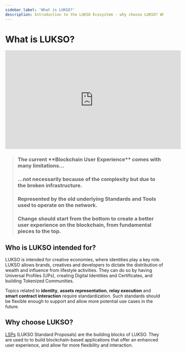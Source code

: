 ```yaml
---
sidebar_label: 'What is LUKSO?'
description: Introduction to the LUKSO Ecosystem - why choose LUKSO? Who is LUKSO intended for?
---
```


# What is LUKSO?

<div class="video-container">
<iframe width="560" height="315" src="https://www.youtube.com/embed/Vw4JE64hsO8?si=mfPTXg4tAA-Z_NRj" title="YouTube video player" frameborder="0" allow="accelerometer; autoplay; clipboard-write; encrypted-media; gyroscope; picture-in-picture; web-share" referrerpolicy="strict-origin-when-cross-origin" allowfullscreen></iframe>
</div>

<blockquote>

<h3>The current **Blockchain User Experience** comes with many limitations...</h3>
<h3>...not necessarily because of the complexity but due to the broken infrastructure.</h3>

<h3>Represented by the old underlying <strong>Standards</strong> and <strong>Tools</strong> used to operate on the network.</h3>

<h3>Change should start from the bottom to create a better user experience on the blockchain, from fundamental pieces to the top.</h3>

</blockquote>

## Who is LUKSO intended for?

LUKSO is intended for creative economies, where identities play a key role.
LUKSO allows brands, creatives and developers to dictate the distribution of wealth and influence from lifestyle activities. They can do so by having Universal Profiles (UPs), creating Digital Identities and Certificates, and building Tokenized Communities.

Topics related to **identity**, **assets representation**, **relay execution** and **smart contract interaction** require standardization. Such standards should be flexible enough to support and allow more potential use cases in the future.

## Why choose LUKSO?

[LSPs](/standards/introduction.md) (LUKSO Standard Proposals) are the building blocks of LUKSO. They are used to to build blockchain-based applications that offer an enhanced user experience, and allow for more flexibility and interaction.
